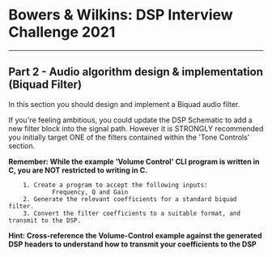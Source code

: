# Bowers & Wilkins: DSP Interview Challenge 2021
---
## Part 2 - Audio algorithm design & implementation (Biquad Filter)
In this section you should design and implement a Biquad audio filter.

If you're feeling ambitious, you could update the DSP Schematic to add a new filter block into the signal path.
However it is STRONGLY recommended you initially target ONE of the filters contained within the 'Tone Controls' section.

**Remember: While the example 'Volume Control' CLI program is written in C, you are NOT restricted to writing in C.**

```
    1. Create a program to accept the following inputs:
            Frequency, Q and Gain
    2. Generate the relevant coefficients for a standard biquad filter.
    3. Convert the filter coefficients to a suitable format, and transmit to the DSP.
```
**Hint: Cross-reference the Volume-Control example against the generated DSP headers to understand how to transmit your coefficients to the DSP**
